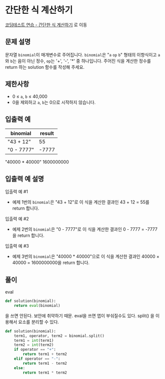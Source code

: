 # 간단한 식 계산하기

[코딩테스트 연습 - 간단한 식 계산하기][1] 로 이동

## 문제 설명

문자열 `binomial`이 매개변수로 주어집니다. `binomial`은 "`a` `op` `b`" 형태의 이항식이고 `a`와 `b`는 음이 아닌 정수, `op`는 '+', '-', '\*' 중 하나입니다. 주어진 식을 계산한 정수를 return 하는 solution 함수를 작성해 주세요.

## 제한사항

- 0 ≤ `a`, `b` ≤ 40,000
- 0을 제외하고 `a`, `b`는 0으로 시작하지 않습니다.

## 입출력 예

| binomial   | result |
| ---------- | ------ |
| "43 + 12"  | 55     |
| "0 - 7777" | -7777  |

"40000 \* 40000" 1600000000

## 입출력 예 설명

입출력 예 #1

- 예제 1번의 `binomial`은 "43 + 12"로 이 식을 계산한 결과인 43 + 12 = 55를 return 합니다.

입출력 예 #2

- 예제 2번의 `binomial`은 "0 - 7777"로 이 식을 계산한 결과인 0 - 7777 = -7777을 return 합니다.

입출력 예 #3

- 예제 3번의 `binomial`은 "40000 \* 40000"으로 이 식을 계산한 결과인 40000 × 40000 = 1600000000을 return 합니다.

## 풀이

eval

```python
def solution(binomial):
    return eval(binomial)
```

을 쓰면 안된다. 보안에 취약하기 때문.
eval을 쓰면 앱이 부숴질수도 있다.
split() 을 이용해서 요소를 분리할 수 있다.

```python
def solution(binomial):
    term1, operator, term2 = binomial.split()
    term1 = int(term1)
    term2 = int(term2)
    if operator == "+":
        return term1 + term2
    elif operator == "-":
        return term1 - term2
    else:
        return term1 * term2
```

[1]: https://school.programmers.co.kr/learn/courses/30/lessons/181865
